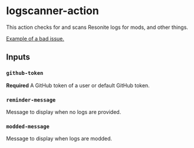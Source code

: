 # logscanner-action

This action checks for and scans Resonite logs for mods, and other things.

[Example of a bad issue.](https://github.com/Yellow-Dog-Man/Resonite-Issues/issues/4996)

## Inputs

### `github-token`

**Required** A GitHub token of a user or default GitHub token.

### `reminder-message`

Message to display when no logs are provided.

### `modded-message`

Message to display when logs are modded.
